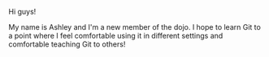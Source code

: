 Hi guys!

My name is Ashley and I'm a new member of the dojo.
I hope to learn Git to a point where I feel comfortable using it in different settings and comfortable teaching Git to others!
